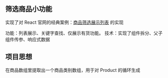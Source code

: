 ## 筛选商品小功能

实现了对 React 官网的经典案例：[商品筛选展示列表](https://react.docschina.org/docs/thinking-in-react.html) 的实现

功能：列表展示、关键字查找、仅展示有货功能。
技术：实现了组件拆分、父子组件传参、响应式数据

## 项目思想

在商品数组里提取出一个商品类别数组，用于对 Product 的循环生成
